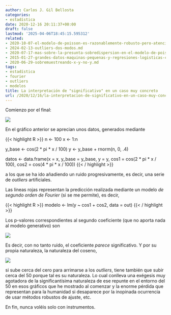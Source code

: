 ```yaml
---
author: Carlos J. Gil Bellosta
categories:
- estadística
date: 2020-12-16 20:11:37+00:00
draft: false
lastmod: '2025-04-06T18:45:15.595312'
related:
- 2020-10-07-el-modelo-de-poisson-es-razonablemente-robusto-pero-atencion-a-lo-de-razonablemente.md
- 2024-02-13-outliers-dos-modos.md
- 2020-07-17-mas-sobre-la-presunta-sobredispersion-en-el-modelo-de-poisson.md
- 2015-01-27-grandes-datos-maquinas-pequenas-y-regresiones-logisticas-con-variables-categoricas.md
- 2020-06-29-sobremuestreando-x-y-no-y.md
tags:
- estadística
- fourier
- outliers
- modelos
title: La interpretación de "significativo" en un caso muy concreto
url: /2020/12/16/la-interpretacion-de-significativo-en-un-caso-muy-concreto/
---
```


Comienzo por el final:

![](/wp-uploads/2020/12/significativo-1.png#center)

En el gráfico anterior se aprecian unos datos, generados mediante

{{< highlight R >}}
n <- 100
x <- 1:n

y_base <- cos(2 * pi * x / 100)
y <- y_base + rnorm(n, 0, .4)

datos <- data.frame(x = x, y_base = y_base, y = y,
                    cos1 = cos(2 * pi * x / 100),
                    cos2 = cos(4 * pi * x / 100))
{{< / highlight >}}

a los que se ha ido añadiendo un ruido progresivamente, es decir, una serie de _outliers_ artificiales.

Las líneas rojas representan la predicción realizada mediante un modelo _de segundo orden de Fourier_ (si se me permite), es decir,

{{< highlight R >}}
modelo <- lm(y ~ cos1 + cos2, data = out)
{{< / highlight >}}

Los p-valores correspondientes al segundo coeficiente (que no aporta nada al modelo generativo) son

![](/wp-uploads/2020/12/significativo_p_valores.png#center)

Es decir, con no tanto ruido, el coeficiente _parece_ significativo. Y por su propia naturaleza, la naturaleza del coseno,

![](/wp-uploads/2020/12/significativo_cosenos.png#center)

si sube cerca del cero para arrimarse a los _outliers_, tiene también que subir cerca del 50 porque tal es su naturaleza. Lo cual conlleva una exégesis muy agotadora de la significantísima naturaleza de ese repunte en el entorno del 50 en esos gráficos que he mostrado al comenzar y la enorme pérdida que representan para la humanidad si desaparece por la inopinada ocurrencia de usar métodos robustos de ajuste, etc.

En fin, nunca voléis solo con instrumentos.